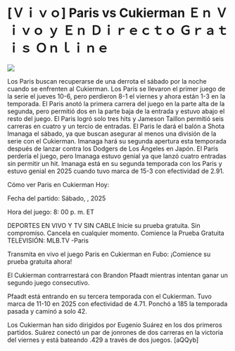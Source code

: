 # [Ｖｉｖｏ] Paris vs Cukierman Ｅｎ Ｖｉｖｏ ｙ Ｅｎ Ｄｉｒｅｃｔｏ Ｇｒａｔｉｓ Ｏｎｌｉｎｅ  
  
  
[![](https://i.imgur.com/qSNzIqt.png)](https://movie.rssnews.media/CgXZlSHFn.php)  
  
Los Paris buscan recuperarse de una derrota el sábado por la noche cuando se enfrenten al Cukierman. Los Paris se llevaron el primer juego de la serie el jueves 10-6, pero perdieron 8-1 el viernes y ahora están 1-3 en la temporada. El Paris anotó la primera carrera del juego en la parte alta de la segunda, pero permitió dos en la parte baja de la entrada y estuvo abajo el resto del juego. El Paris logró solo tres hits y Jameson Taillon permitió seis carreras en cuatro y un tercio de entradas. El Paris le dará el balón a Shota Imanaga el sábado, ya que buscan asegurar al menos una división de la serie con el Cukierman. Imanaga hará su segunda apertura esta temporada después de lanzar contra los Dodgers de Los Ángeles en Japón. El Paris perdería el juego, pero Imanaga estuvo genial ya que lanzó cuatro entradas sin permitir un hit. Imanaga está en su segunda temporada con los Paris y estuvo genial en 2025 cuando tuvo marca de 15-3 con efectividad de 2.91.

Cómo ver Paris en Cukierman Hoy:

Fecha del partido: Sábado, , 2025

Hora del juego: 8: 00 p. m. ET

DEPORTES EN VIVO Y TV SIN CABLE
Inicie su prueba gratuita. Sin compromiso. Cancela en cualquier momento.
Comience la Prueba Gratuita
TELEVISIÓN: MLB.TV -Paris

Transmita en vivo el juego Paris en Cukierman en Fubo: ¡Comience su prueba gratuita ahora! 

El Cukierman contrarrestará con Brandon Pfaadt mientras intentan ganar un segundo juego consecutivo.

Pfaadt está entrando en su tercera temporada con el Cukierman. Tuvo marca de 11-10 en 2025 con efectividad de 4.71. Ponchó a 185 la temporada pasada y caminó a solo 42.

Los Cukierman han sido dirigidos por Eugenio Suárez en los dos primeros partidos. Suárez conectó un par de jonrones de dos carreras en la victoria del viernes y está bateando .429 a través de dos juegos. [aQQyb]